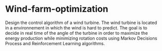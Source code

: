 # Wind-farm-optimization
Design the control algorithm of a wind turbine. The wind turbine is located in a environnement in which the wind is hard to predict. The goal is to decide in real time of the angle of the turbine in order to maximize the energy production while minimizing rotation costs using Markov Decisions Process and Reinforcement Learning algorithms.
